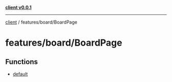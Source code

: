 [**client v0.0.1**](../../../README.md)

***

[client](../../../README.md) / features/board/BoardPage

# features/board/BoardPage

## Functions

- [default](functions/default.md)
